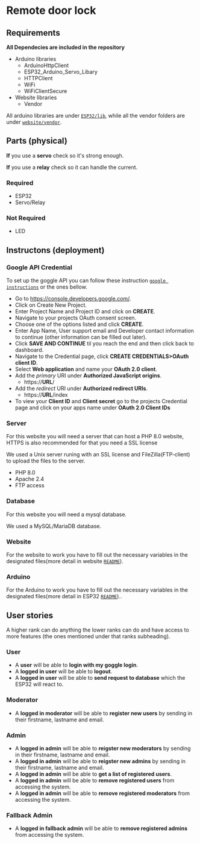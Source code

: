 # Remote door lock

## Requirements
**All Dependecies are included in the repository**
* Arduino libraries
  * ArduinoHttpClient
  * ESP32_Arduino_Servo_Libary
  * HTTPClient
  * WiFi
  * WiFiClientSecure
* Website libraries
  * Vendor

All arduino libraries are under [```ESP32/lib```](ESP32/lib), while all the vendor folders are under [```website/vendor```](website/vendor).

## Parts (physical)
**If** you use a **servo** check so it's strong enough.

**If** you use a **relay** check so it can handle the current.
### Required
* ESP32
* Servo/Relay
### Not Required
* LED

## Instructons (deployment)

### Google API Credential
To set up the goggle API you can follow these instruction [```google instructions```](https://developers.google.com/identity/sign-in/web/sign-in) or the ones bellow.

* Go to https://console.developers.google.com/.
* Click on Create New Project.
* Enter Project Name and Project ID and click on **CREATE**.
* Navigate to your projects OAuth consent screen.
* Choose one of the options listed and click **CREATE**.
* Enter App Name, User support email and Developer contact information to continue (other information can be filled out later).
* Click **SAVE AND CONTINUE** til you reach the end and then click back to dashboard.
* Navigate to the Credential page, click **CREATE CREDENTIALS>OAuth client ID**.
* Select **Web application** and name your **OAuth 2.0 client**.
* Add the *primary* URI under **Authorized JavaScript origins**.
  * https://**URL**/
* Add the *redirect* URI under **Authorized redirect URIs**.
  * https://**URL**/index
* To view your **Client ID** and **Client secret** go to the projects Credential page and click on your apps name under **OAuth 2.0 Client IDs**
  

### Server
For this website you will need a server that can host a PHP 8.0 website, HTTPS is also recommended for that you need a SSL license

We used a Unix server runing with an SSL license and FileZilla(FTP-client) to upload the files to the server.
* PHP 8.0
* Apache 2.4
* FTP access
  
### Database
For this website you will need a mysql database.

We used a MySQL/MariaDB database.

### Website
For the website to work you have to fill out the necessary variables in the designated files(more detail in website [```README```](website/README.md)).

### Arduino
For the Arduino to work you have to fill out the necessary variables in the designated files(more detail in ESP32 [```README```](ESP32/README.md))..

## User stories

A higher rank can do anything the lower ranks can do and have access to more features (the ones mentioned under that ranks subheading).

### User
* A **user** will be able to **login with my goggle login**.
* A **logged in user** will be able to **logout**.
* A **logged in user** will be able to **send request to database** which the ESP32 will react to.

### Moderator
* A **logged in moderator** will be able to **register new users** by sending in their firstname, lastname and email.

### Admin
* A **logged in admin** will be able to **reigster new moderators** by sending in their firstname, lastname and email.
* A **logged in admin** will be able to **reigster new admins** by sending in their firstname, lastname and email.
* A **logged in admin** will be able to **get a list of registered users**.
* A **logged in admin** will be able to **remove registered users** from accessing the system.
* A **logged in admin** will be able to **remove registered moderators** from accessing the system.

### Fallback Admin
* A **logged in fallback admin** will be able to **remove registered admins** from accessing the system.
